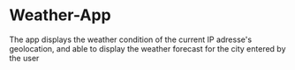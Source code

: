 # Weather-App
The app displays the weather condition of the current IP adresse's geolocation, and able to display the weather forecast for the city entered by the user
